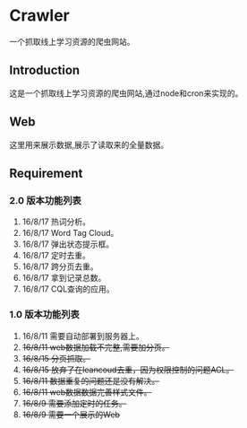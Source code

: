 # Crawler
一个抓取线上学习资源的爬虫网站。
## Introduction
这是一个抓取线上学习资源的爬虫网站,通过node和cron来实现的。

## Web
这里用来展示数据,展示了读取来的全量数据。

## Requirement
### 2.0 版本功能列表
 1. 16/8/17 热词分析。
 1. 16/8/17 Word Tag Cloud。
 1. 16/8/17 弹出状态提示框。
 1. 16/8/17 定时去重。
 1. 16/8/17 跨分页去重。
 1. 16/8/17 拿到记录总数。
 1. 16/8/17 CQL查询的应用。

### 1.0 版本功能列表

 1. 16/8/11 需要自动部署到服务器上。
 1. <del>16/8/11 web数据加载不完整,需要加分页。</del>
 1. <del>16/8/15 分页抓取。</del>
 1. <del>16/8/15 放弃了在leancoud去重，因为权限控制的问题ACL。</del>
 1. <del>16/8/11 数据重复的问题还是没有解决。</del>
 1. <del>16/8/11 web数据数据完善样式文件。</del>
 1. <del>16/8/9 需要添加定时的任务。</del>
 1. <del>16/8/9 需要一个展示的Web</del>
                                                    